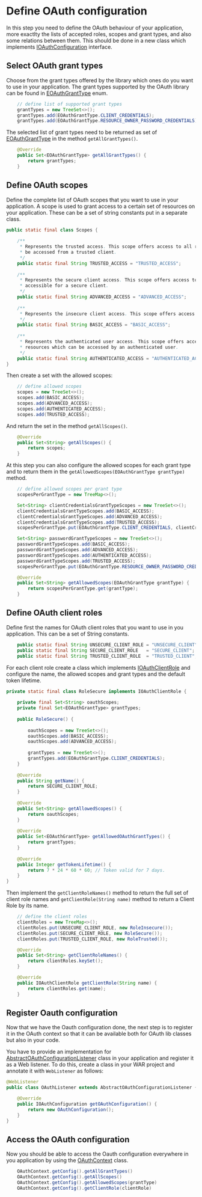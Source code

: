 # Define OAuth configuration

In this step you need to define the OAuth behaviour of your application, more exactlty the lists of accepted roles, scopes and grant types, and also some relations between them. This should be done in a new class which implements [IOAuthConfiguration][IOAuthConfiguration] interface.

## Select OAuth grant types

Choose from the grant types offered by the library which ones do you want to use in your application. The grant types supported by the OAuth library can be found in [EOAuthGrantType][EOAuthGrantType] enum.

```java
	// define list of supported grant types
	grantTypes = new TreeSet<>();
	grantTypes.add(EOAuthGrantType.CLIENT_CREDENTIALS);
	grantTypes.add(EOAuthGrantType.RESOURCE_OWNER_PASSWORD_CREDENTIALS);
```

The selected list of grant types need to be returned as set of [EOAuthGrantType][EOAuthGrantType] in the method `getAllGrantTypes()`.

```java
	@Override
	public Set<EOAuthGrantType> getAllGrantTypes() {
		return grantTypes;
	}
```

## Define OAuth scopes

Define the complete list of OAuth scopes that you want to use in your application. A scope is used to grant access to a certain set of resources on your application. These can be a set of string constants put in a separate class.

```java
public static final class Scopes {
	
	/**
	 * Represents the trusted access. This scope offers access to all resources which can
	 * be accessed from a trusted client.
	 */
	public static final String TRUSTED_ACCESS = "TRUSTED_ACCESS";
	
	/**
	 * Represents the secure client access. This scope offers access to all resources
	 * accessible for a secure client.
	 */
	public static final String ADVANCED_ACCESS = "ADVANCED_ACCESS";
	
	/**
	 * Represents the insecure client access. This scope offers access to all GET resources.
	 */
	public static final String BASIC_ACCESS = "BASIC_ACCESS";
	
	/**
	 * Represents the authenticated user access. This scope offers access to all
	 * resources which can be accessed by an authenticated user.
	 */
	public static final String AUTHENTICATED_ACCESS = "AUTHENTICATED_ACCESS";
}
```

Then create a set with the allowed scopes:

```java
	// define allowed scopes
	scopes = new TreeSet<>();
	scopes.add(BASIC_ACCESS);
	scopes.add(ADVANCED_ACCESS);
	scopes.add(AUTHENTICATED_ACCESS);
	scopes.add(TRUSTED_ACCESS);
```
And return the set in the method `getAllScopes()`.

```java
	@Override
	public Set<String> getAllScopes() {
		return scopes;
	}
```
At this step you can also configure the allowed scopes for each grant type and to return them in the `getAllowedScopes(EOAuthGrantType grantType)` method.

```java
	// define allowed scopes per grant type
	scopesPerGrantType = new TreeMap<>();

	Set<String> clientCredentialsGrantTypeScopes = new TreeSet<>();
	clientCredentialsGrantTypeScopes.add(BASIC_ACCESS);
	clientCredentialsGrantTypeScopes.add(ADVANCED_ACCESS);
	clientCredentialsGrantTypeScopes.add(TRUSTED_ACCESS);
	scopesPerGrantType.put(EOAuthGrantType.CLIENT_CREDENTIALS, clientCredentialsGrantTypeScopes);

	Set<String> passwordGrantTypeScopes = new TreeSet<>();
	passwordGrantTypeScopes.add(BASIC_ACCESS);
	passwordGrantTypeScopes.add(ADVANCED_ACCESS);
	passwordGrantTypeScopes.add(AUTHENTICATED_ACCESS);
	passwordGrantTypeScopes.add(TRUSTED_ACCESS);
	scopesPerGrantType.put(EOAuthGrantType.RESOURCE_OWNER_PASSWORD_CREDENTIALS, passwordGrantTypeScopes);
```

```java
	@Override
	public Set<String> getAllowedScopes(EOAuthGrantType grantType) {
		return scopesPerGrantType.get(grantType);
	}
```

## Define OAuth client roles

Define first the names for OAuth client roles that you want to use in you application. This can be a set of String constants.

```java
	public static final String UNSECURE_CLIENT_ROLE = "UNSECURE_CLIENT";
	public static final String SECURE_CLIENT_ROLE   = "SECURE_CLIENT";
	public static final String TRUSTED_CLIENT_ROLE  = "TRUSTED_CLIENT";
```

For each client role create a class which implements [IOAuthClientRole][IOAuthClientRole] and configure the name, the allowed scopes and grant types and the default token lifetime.

```java
private static final class RoleSecure implements IOAuthClientRole {
	
	private final Set<String> oauthScopes;
	private final Set<EOAuthGrantType> grantTypes;
	
	public RoleSecure() {
	
		oauthScopes = new TreeSet<>();
		oauthScopes.add(BASIC_ACCESS);
		oauthScopes.add(ADVANCED_ACCESS);
		
		grantTypes = new TreeSet<>();
		grantTypes.add(EOAuthGrantType.CLIENT_CREDENTIALS);
	}
	
	@Override
	public String getName() {
		return SECURE_CLIENT_ROLE;
	}
	
	@Override
	public Set<String> getAllowedScopes() {
		return oauthScopes;
	}
	
	@Override
	public Set<EOAuthGrantType> getAllowedOAuthGrantTypes() {
		return grantTypes;
	}
	
	@Override
	public Integer getTokenLifetime() {
		return 7 * 24 * 60 * 60; // Token valid for 7 days.
	}
}
```

Then implement the `getClientRoleNames()` method to return the full set of client role names and `getClientRole(String name)` method to return a Client Role by its name.

```java
	// define the client roles
	clientRoles = new TreeMap<>();
	clientRoles.put(UNSECURE_CLIENT_ROLE, new RoleInsecure());
	clientRoles.put(SECURE_CLIENT_ROLE, new RoleSecure());
	clientRoles.put(TRUSTED_CLIENT_ROLE, new RoleTrusted());
```

```java
	@Override
	public Set<String> getClientRoleNames() {
		return clientRoles.keySet();
	}

	@Override
	public IOAuthClientRole getClientRole(String name) {
		return clientRoles.get(name);
	}		
```

## Register Oauth configuration

Now that we have the Oauth configuration done, the next step is to register it in the OAuth context so that it can be available both for OAuth lib classes but also in your code.


You have to provide an implementation for [AbstractOAuthConfigurationListener][AbstractOAuthConfigurationListener] class in your application and register it as a Web listener. To do this, create a class in your WAR project and annotate it with `WebListener` as follows:

```java
@WebListener
public class OAuthListener extends AbstractOAuthConfigurationListener {

	@Override
	public IOAuthConfiguration getOAuthConfiguration() {
		return new OAuthConfiguration();
	}
}
```

## Access the OAuth configuration

Now you should be able to access the Oauth configuration everywhere in you application by using the [OAuthContext][OAuthContext] class.

```java
	OAuthContext.getConfig().getAllGrantTypes()
	OAuthContext.getConfig().getAllScopes()
	OAuthContext.getConfig().getAllowedScopes(grantType)
	OAuthContext.getConfig().getClientRole(clientRole)
```



[IOAuthConfiguration]: src/main/java/com/forbesdigital/jee/oauth/configuration/IOAuthConfiguration.java
[EOAuthGrantType]: src/main/java/com/forbesdigital/jee/oauth/configuration/EOAuthGrantType.java
[IOAuthClientRole]: src/main/java/com/forbesdigital/jee/oauth/configuration/IOAuthClientRole.java
[AbstractOAuthConfigurationListener]: src/main/java/com/forbesdigital/jee/oauth/configuration/AbstractOAuthConfigurationListener.java
[OAuthContext]: src/main/java/com/forbesdigital/jee/oauth/configuration/OAuthContext.java